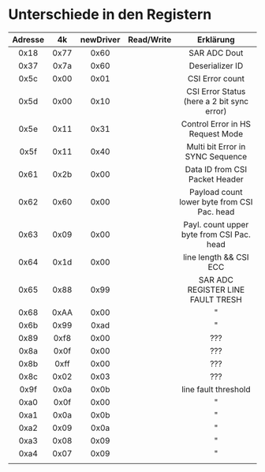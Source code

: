 # Unterschiede in den Registern

| Adresse |  4k   | newDriver | Read/Write |                  Erklärung                  |
| :-----: | :---: | :-------: | :--------: | :-----------------------------------------: |
|  0x18   | 0x77  |   0x60    |            |                SAR ADC Dout                 |
|  0x37   | 0x7a  |   0x60    |            |               Deserializer ID               |
|  0x5c   | 0x00  |   0x01    |            |               CSI Error count               |
|  0x5d   | 0x00  |   0x10    |            | CSI Error Status (here a 2 bit sync error)  |
|  0x5e   | 0x11  |   0x31    |            |      Control Error in HS Request Mode       |
|  0x5f   | 0x11  |   0x40    |            |      Multi bit Error in SYNC Sequence       |
|  0x61   | 0x2b  |   0x00    |            |       Data ID from CSI Packet Header        |
|  0x62   | 0x60  |   0x00    |            | Payload count lower byte from CSI Pac. head |
|  0x63   | 0x09  |   0x00    |            |  Payl. count upper byte from CSI Pac. head  |
|  0x64   | 0x1d  |   0x00    |            |           line length && CSI ECC            |
|  0x65   | 0x88  |   0x99    |            |      SAR ADC REGISTER LINE FAULT TRESH      |
|  0x68   | 0xAA  |   0x00    |            |                      "                      |
|  0x6b   | 0x99  |   0xad    |            |                      "                      |
|  0x89   | 0xf8  |   0x00    |            |                     ???                     |
|  0x8a   | 0x0f  |   0x00    |            |                     ???                     |
|  0x8b   | 0xff  |   0x00    |            |                     ???                     |
|  0x8c   | 0x02  |   0x03    |            |                     ???                     |
|  0x9f   | 0x0a  |   0x0b    |            |            line fault threshold             |
|  0xa0   | 0x0f  |   0x00    |            |                      "                      |
|  0xa1   | 0x0a  |   0x0b    |            |                      "                      |
|  0xa2   | 0x09  |   0x0a    |            |                      "                      |
|  0xa3   | 0x08  |   0x09    |            |                      "                      |
|  0xa4   | 0x07  |   0x09    |            |                      "                      |
|         |       |           |            |
